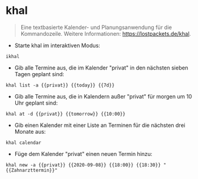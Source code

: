 # khal

> Eine textbasierte Kalender- und Planungsanwendung für die Kommandozeile.
> Weitere Informationen: <https://lostpackets.de/khal>.

- Starte khal im interaktiven Modus:

`ikhal`

- Gib alle Termine aus, die im Kalender "privat" in den nächsten sieben Tagen geplant sind:

`khal list -a {{privat}} {{today}} {{7d}}`

- Gib alle Termine aus, die in Kalendern außer "privat" für morgen um 10 Uhr geplant sind:

`khal at -d {{privat}} {{tomorrow}} {{10:00}}`

- Gib einen Kalender mit einer Liste an Terminen für die nächsten drei Monate aus:

`khal calendar`

- Füge dem Kalender "privat" einen neuen Termin hinzu:

`khal new -a {{privat}} {{2020-09-08}} {{18:00}} {{18:30}} "{{Zahnarzttermin}}"`
